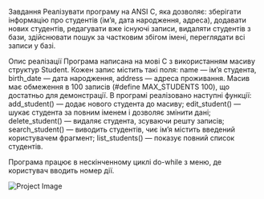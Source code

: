 Завдання
Реалізувати програму на ANSI C, яка дозволяє:
  зберігати інформацію про студентів (ім’я, дата народження, адреса),
  додавати нових студентів,
  редагувати вже існуючі записи,
  видаляти студентів з бази,
  здійснювати пошук за частковим збігом імені,
  переглядати всі записи у базі.

Опис реалізації
Програма написана на мові C з використанням масиву структур Student. Кожен
запис містить такі поля:
  name — ім’я студента,
  birth_date — дата народження,
  address — адреса проживання.
Масив має обмеження в 100 записів (#define MAX_STUDENTS 100), що
достатньо для демонстрації.
В програмі реалізовано наступні функції:
  add_student() — додає нового студента до масиву;
  edit_student() — шукає студента за повним іменем і дозволяє змінити
дані;
  delete_student() — видаляє студента, зсуваючи решту записів;
  search_student() — виводить студентів, чиє ім’я містить введений
користувачем фрагмент;
  list_students() — показує повний список студентів.

Програма працює в нескінченному циклі do-while з меню, де користувач вводить
номер дії.

![Project Image](images/project_image.jpg)
